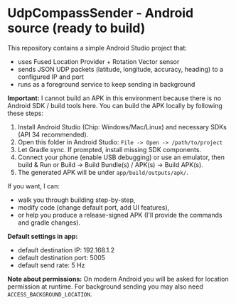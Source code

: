 # UdpCompassSender - Android source (ready to build)

This repository contains a simple Android Studio project that:
- uses Fused Location Provider + Rotation Vector sensor
- sends JSON UDP packets (latitude, longitude, accuracy, heading) to a configured IP and port
- runs as a foreground service to keep sending in background

**Important:** I cannot build an APK in this environment because there is no Android SDK / build tools here.
You can build the APK locally by following these steps:

1. Install Android Studio (Chip: Windows/Mac/Linux) and necessary SDKs (API 34 recommended).
2. Open this folder in Android Studio: `File -> Open -> /path/to/project`
3. Let Gradle sync. If prompted, install missing SDK components.
4. Connect your phone (enable USB debugging) or use an emulator, then build & Run or Build -> Build Bundle(s) / APK(s) -> Build APK(s).
5. The generated APK will be under `app/build/outputs/apk/`.

If you want, I can:
- walk you through building step-by-step,
- modify code (change default port, add UI features),
- or help you produce a release-signed APK (I'll provide the commands and gradle changes).

**Default settings in app:**
- default destination IP: 192.168.1.2
- default destination port: 5005
- default send rate: 5 Hz

**Note about permissions:** On modern Android you will be asked for location permission at runtime. For background sending you may also need `ACCESS_BACKGROUND_LOCATION`.
